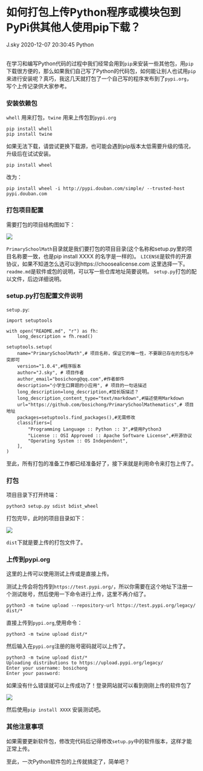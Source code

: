 <div class="blog-article">
<h1 class="title">如何打包上传Python程序或模块包到PyPi供其他人使用pip下载？</h1>
<span class="author">J.sky</span>
<span class="time">2020-12-07 20:30:45</span>
<span class="tag">Python</span>
</div>
</br>


在学习和编写Python代码的过程中我们经常会用到`pip`来安装一些其他包，用`pip`下载很方便的，那么如果我们自己写了Python的代码包，如何能让别人也试用`pip`来进行安装呢？真巧，我这几天就打包了一个自己写的程序发布到了`pypi.org`，写个上传记录供大家参考。

### 安装依赖包

`whell` 用来打包，`twine` 用来上传包到`pypi.org`

    pip install whell
    pip install twine

如果无法下载，请尝试更换下载源，也可能会遇到pip版本太低需要升级的情况，升级后在试试安装。

    pip install wheel

改为：

    pip install wheel -i http://pypi.douban.com/simple/ --trusted-host pypi.douban.com

### 打包项目配置

需要打包的项目结构图如下：

![](assets/images/2021/Snip20201207_1.png)

`PrimarySchoolMath`目录就是我们要打包的项目目录(这个名称和setup.py里的项目名称要一致，也是pip install XXXX  的名字是一样的)。
`LICENSE`是软件的开源协议，如果不知道怎么选可以到https://choosealicense.com 这里选择一下。
`readme.md`是软件或包的说明，可以写一些仓库地址简要说明。
`setup.py`打包的配以文件，后边详细说明。

### setup.py打包配置文件说明


`setup.py`:

    import setuptools

    with open("README.md", "r") as fh:
        long_description = fh.read()

    setuptools.setup(
        name="PrimarySchoolMath",# 项目名称，保证它的唯一性，不要跟已存在的包名冲突即可
        version="1.0.4",#程序版本
        author="J.sky", # 项目作者
        author_email="bosichong@qq.com",#作者邮件
        description="小学生口算题的小应用", # 项目的一句话描述
        long_description=long_description,#加长版描述？
        long_description_content_type="text/markdown",#描述使用Markdown
        url="https://github.com/bosichong/PrimarySchoolMathematics",# 项目地址
        packages=setuptools.find_packages(),#无需修改
        classifiers=[
            "Programming Language :: Python :: 3",#使用Python3
            "License :: OSI Approved :: Apache Software License",#开源协议
            "Operating System :: OS Independent",
        ],
    )

至此，所有打包的准备工作都已经准备好了，接下来就是利用命令来打包上传了。

### 打包

项目目录下打开终端：

    python3 setup.py sdist bdist_wheel

打包完毕，此时的项目目录如下：

![](assets/images/2021/Snip20201207_4.png)

`dist`下就是要上传的打包文件了。

### 上传到pypi.org

这里的上传可以使用测试上传或是直接上传。

测试上传会将包传到`https://test.pypi.org/`，所以你需要在这个地址下注册一个测试账号，然后使用一下命令进行上传，这里不再介绍了。

    python3 -m twine upload --repository-url https://test.pypi.org/legacy/ dist/*

直接上传到`pypi.org`,使用命令：

    python3 -m twine upload dist/*

然后输入在`pypi.org`注册的账号密码就可以上传了。

    python3 -m twine upload dist/*
    Uploading distributions to https://upload.pypi.org/legacy/
    Enter your username: bosichong
    Enter your password: 

如果没有什么错误就可以上传成功了！登录网站就可以看到刚刚上传的软件包了

![](assets/images/2021/Snip20201207_6.png)

然后使用`pip install XXXX` 安装测试吧。

### 其他注意事项

如果需要更新软件包，修改完代码后记得修改`setup.py`中的软件版本，这样才能正常上传。

至此，一次Python软件包的上传就搞定了，简单吧？